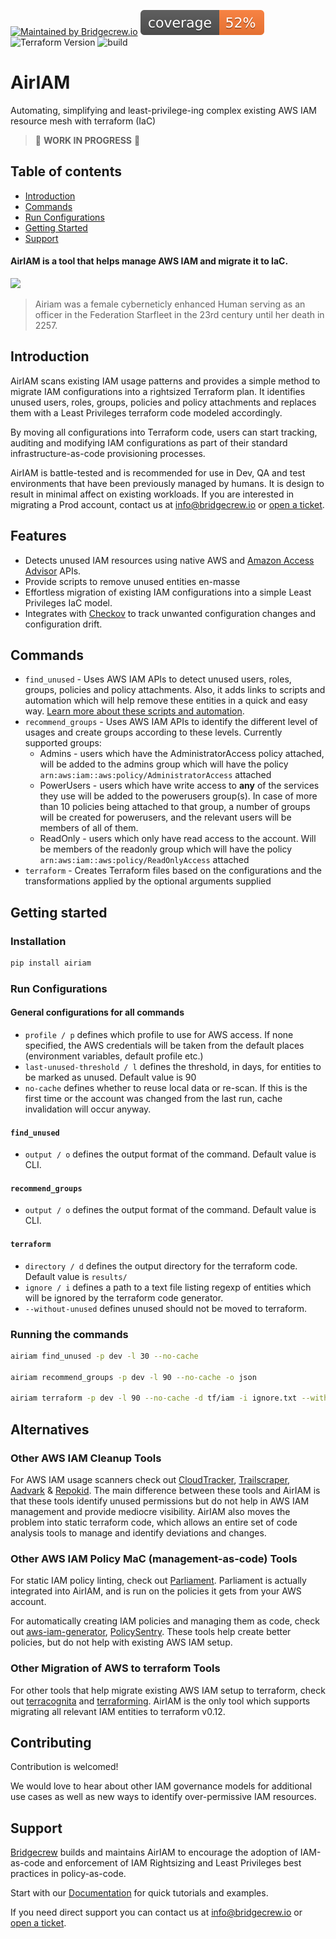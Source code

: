 [![Maintained by Bridgecrew.io](https://img.shields.io/badge/maintained%20by-bridgecrew.io-blueviolet)](https://bridgecrew.io)
[![code_coverage](https://raw.githubusercontent.com/bridgecrewio/AirIAM/master/coverage.svg?sanitize=true)](https://github.com/bridgecrewio/AirIAM/actions?query=workflow%3Abuild-and-test)
![Terraform Version](https://img.shields.io/badge/tf-%3E%3D0.12.0-blue.svg)
![build](https://github.com/bridgecrewio/AirIAM/workflows/build-and-test/badge.svg)

# AirIAM
Automating, simplifying and least-privilege-ing complex existing AWS IAM resource mesh with terraform (IaC) 
> :construction: **WORK IN PROGRESS** :construction:

## **Table of contents**
- [Introduction](#introduction)
- [Commands](#commands)
- [Run Configurations](#run-configurations)
- [Getting Started](#getting-started)
- [Support](#support)


#### AirIAM is a tool that helps manage AWS IAM and migrate it to IaC.

<img src="https://www.syfy.com/sites/syfy/files/styles/2280x1280/public/2019/03/airiam_star_trek_disco1_header.jpg" width="400" />

> Airiam was a female cyberneticly enhanced Human serving as an officer in the Federation Starfleet in the 23rd century 
> until her death in 2257.

## Introduction
AirIAM scans existing IAM usage patterns and provides a simple method to migrate IAM configurations into a rightsized 
Terraform plan. It identifies unused users, roles, groups, policies and policy attachments and replaces them with a 
Least Privileges terraform code modeled accordingly.

By moving all configurations into Terraform code, users can start tracking, auditing and modifying IAM configurations 
as part of their standard infrastructure-as-code provisioning processes.

AirIAM is battle-tested and is recommended for use in Dev, QA and test environments that have been previously managed 
by humans. It is design to result in minimal affect on existing workloads. If you are interested in migrating a Prod 
account, contact us at info@bridgecrew.io or [open a ticket](https://bridgecrew.zendesk.com/hc/en-us/requests/new).

## Features

- Detects unused IAM resources using native AWS and [Amazon Access Advisor](https://aws.amazon.com/blogs/security/identify-unused-iam-roles-remove-confidently-last-used-timestamp/) APIs.
- Provide scripts to remove unused entities en-masse
- Effortless migration of existing IAM configurations into a simple Least Privileges IaC model. 
- Integrates with [Checkov](https://checkov.io) to track unwanted configuration changes and configuration drift.


## Commands
- `find_unused` - Uses AWS IAM APIs to detect unused users, roles, groups, policies and policy attachments. Also,
it adds links to scripts and automation which will help remove these entities in a quick and easy way. [Learn more 
about these scripts and automation](RecommendedAutomations.md).
- `recommend_groups` - Uses AWS IAM APIs to identify the different level of usages and create groups according to these
levels. Currently supported groups:
    - Admins - users which have the AdministratorAccess policy attached, will be added to the admins group which will 
    have the policy `arn:aws:iam::aws:policy/AdministratorAccess` attached
    - PowerUsers - users which have write access to **any** of the services they use will be added to the powerusers 
    group(s). In case of more than 10 policies being attached to that group, a number of groups will be created for 
    powerusers, and the relevant users will be members of all of them.
    - ReadOnly - users which only have read access to the account. Will be members of the readonly group which will have 
    the policy `arn:aws:iam::aws:policy/ReadOnlyAccess` attached 
- `terraform` - Creates Terraform files based on the configurations and the transformations applied by the optional
arguments supplied

## Getting started

### Installation

```sh
pip install airiam 
```

### Run Configurations

#### General configurations for all commands
- `profile / p` defines which profile to use for AWS access. If none specified, the AWS credentials will be taken from 
the default places (environment variables, default profile etc.)
- `last-unused-threshold / l` defines the threshold, in days, for entities to be marked as unused. Default value is 90
- `no-cache` defines whether to reuse local data or re-scan. If this is the first time or the account was changed from
the last run, cache invalidation will occur anyway.

#### `find_unused`
- `output / o` defines the output format of the command. Default value is CLI.

#### `recommend_groups`
- `output / o` defines the output format of the command. Default value is CLI.

#### `terraform`
- `directory / d` defines the output directory for the terraform code. Default value is `results/`
- `ignore / i` defines a path to a text file listing regexp of entities which will be ignored by the terraform code 
generator. 
- `--without-unused` defines unused should not be moved to terraform.

### Running the commands

```sh
airiam find_unused -p dev -l 30 --no-cache

airiam recommend_groups -p dev -l 90 --no-cache -o json

airiam terraform -p dev -l 90 --no-cache -d tf/iam -i ignore.txt --without-unused
```

## Alternatives

### Other AWS IAM Cleanup Tools 
For AWS IAM usage scanners check out [CloudTracker](https://github.com/duo-labs/cloudtracker), 
[Trailscraper](https://github.com/flosell/trailscraper/), 
[Aadvark](https://github.com/Netflix-Skunkworks/aardvark) & [Repokid](https://github.com/Netflix/repokid).
The main difference between these tools and AirIAM is that these tools identify unused permissions but do not help
in AWS IAM management and provide mediocre visibility. AirIAM also moves the problem into static terraform code, which
allows an entire set of code analysis tools to manage and identify deviations and changes.

### Other AWS IAM Policy MaC (management-as-code) Tools
For static IAM policy linting, check out [Parliament](https://github.com/duo-labs/parliament).
Parliament is actually integrated into AirIAM, and is run on the policies it gets from your AWS account. 

For automatically creating IAM policies and managing them as code, check out  [aws-iam-generator](https://github.com/awslabs/aws-iam-generator),
[PolicySentry](https://github.com/salesforce/policy_sentry).
These tools help create better policies, but do not help with existing AWS IAM setup.

### Other Migration of AWS to terraform Tools
For other tools that help migrate existing AWS IAM setup to terraform, check out 
[terracognita](https://github.com/cycloidio/terracognita/) and [terraforming](https://github.com/dtan4/terraforming).
AirIAM is the only tool which supports migrating all relevant IAM entities to terraform v0.12.

## Contributing

Contribution is welcomed!

We would love to hear about other IAM governance models for additional use cases as well as new ways to identify over-permissive IAM resources. 

## Support

[Bridgecrew](https://bridgecrew.io) builds and maintains AirIAM to encourage the adoption of IAM-as-code and enforcement of IAM Rightsizing and Least Privileges best practices in policy-as-code. 

Start with our [Documentation](https://bridgecrewio.github.io/airiam/) for quick tutorials and examples.

If you need direct support you can contact us at info@bridgecrew.io or [open a ticket](https://bridgecrew.zendesk.com/hc/en-us/requests/new).
 

